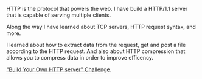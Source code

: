 HTTP is the protocol that powers the web. I have build a HTTP/1.1 server that is capable of serving multiple clients.

Along the way I have learned about TCP servers, HTTP request syntax, and more.

I learned about how to extract data from the request, get and post a file according to the HTTP request.
And also about HTTP compression that allows you to compress data in order to improve efficency.

["Build Your Own HTTP server" Challenge](https://app.codecrafters.io/courses/http-server/overview).
